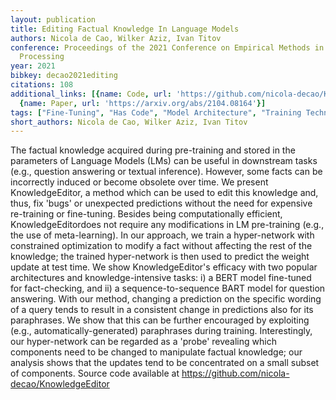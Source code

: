 ```yaml
---
layout: publication
title: Editing Factual Knowledge In Language Models
authors: Nicola de Cao, Wilker Aziz, Ivan Titov
conference: Proceedings of the 2021 Conference on Empirical Methods in Natural Language
  Processing
year: 2021
bibkey: decao2021editing
citations: 108
additional_links: [{name: Code, url: 'https://github.com/nicola-decao/KnowledgeEditor'},
  {name: Paper, url: 'https://arxiv.org/abs/2104.08164'}]
tags: ["Fine-Tuning", "Has Code", "Model Architecture", "Training Techniques"]
short_authors: Nicola de Cao, Wilker Aziz, Ivan Titov
---
```

The factual knowledge acquired during pre-training and stored in the
parameters of Language Models (LMs) can be useful in downstream tasks (e.g.,
question answering or textual inference). However, some facts can be
incorrectly induced or become obsolete over time. We present KnowledgeEditor, a
method which can be used to edit this knowledge and, thus, fix 'bugs' or
unexpected predictions without the need for expensive re-training or
fine-tuning. Besides being computationally efficient, KnowledgeEditordoes not
require any modifications in LM pre-training (e.g., the use of meta-learning).
In our approach, we train a hyper-network with constrained optimization to
modify a fact without affecting the rest of the knowledge; the trained
hyper-network is then used to predict the weight update at test time. We show
KnowledgeEditor's efficacy with two popular architectures and
knowledge-intensive tasks: i) a BERT model fine-tuned for fact-checking, and
ii) a sequence-to-sequence BART model for question answering. With our method,
changing a prediction on the specific wording of a query tends to result in a
consistent change in predictions also for its paraphrases. We show that this
can be further encouraged by exploiting (e.g., automatically-generated)
paraphrases during training. Interestingly, our hyper-network can be regarded
as a 'probe' revealing which components need to be changed to manipulate
factual knowledge; our analysis shows that the updates tend to be concentrated
on a small subset of components. Source code available at
https://github.com/nicola-decao/KnowledgeEditor